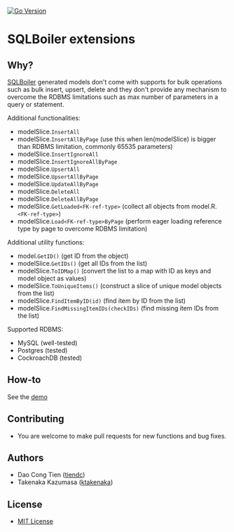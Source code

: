 [![Go Version](https://img.shields.io/badge/Go-%3E%3D%201.18-blue)](https://img.shields.io/badge/Go-%3E%3D%201.20-blue)

# SQLBoiler extensions

## Why?

[SQLBoiler](https://github.com/volatiletech/sqlboiler) generated models don't come with supports for bulk operations such as bulk insert, upsert, delete and they don't provide any mechanism to overcome the RDBMS limitations such as max number of parameters in a query or statement.

Additional functionalities:
  - modelSlice.`InsertAll`
  - modelSlice.`InsertAllByPage` (use this when len(modelSlice) is bigger than RDBMS limitation, commonly 65535 parameters)
  - modelSlice.`InsertIgnoreAll`
  - modelSlice.`InsertIgnoreAllByPage`
  - modelSlice.`UpsertAll`
  - modelSlice.`UpsertAllByPage`
  - modelSlice.`UpdateAllByPage`
  - modelSlice.`DeleteAll`
  - modelSlice.`DeleteAllByPage`
  - modelSlice.`GetLoaded<FK-ref-type>` (collect all objects from model.R.`<FK-ref-type>`)
  - modelSlice.`Load<FK-ref-type>ByPage` (perform eager loading reference type by page to overcome RDBMS limitation)

Additional utility functions:
  - model.`GetID()` (get ID from the object)
  - modelSlice.`GetIDs()` (get all IDs from the list)
  - modelSlice.`ToIDMap()` (convert the list to a map with ID as keys and model object as values)
  - modelSlice.`ToUniqueItems()` (construct a slice of unique model objects from the list)
  - modelSlice.`FindItemByID(id)` (find item by ID from the list)
  - modelSlice.`FindMissingItemIDs(checkIDs)` (find missing item IDs from the list)

Supported RDBMS:
  - MySQL (well-tested)
  - Postgres (tested)
  - CockroachDB (tested)

## How-to

See the [demo](https://github.com/tiendc/sqlboiler-extensions-demo)

## Contributing

- You are welcome to make pull requests for new functions and bug fixes.

## Authors

- Dao Cong Tien ([tiendc](https://github.com/tiendc))
- Takenaka Kazumasa ([ktakenaka](https://github.com/ktakenaka))

## License

- [MIT License](LICENSE)
